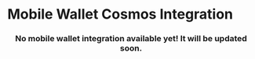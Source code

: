 # Mobile Wallet Cosmos Integration

<h3 align="center">
  No mobile wallet integration available yet! It will be updated soon.
</h3>
